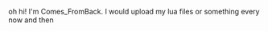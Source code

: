 oh hi!
I'm Comes_FromBack. 
I would upload my lua files or something every now and then

<!---
ComesFromBack/ComesFromBack is a ✨ special ✨ repository because its `README.md` (this file) appears on your GitHub prof

